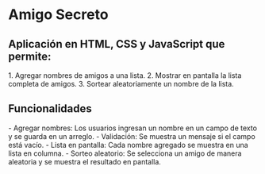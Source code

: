 <h1>Amigo Secreto</h1>
<h2>Aplicación en HTML, CSS y JavaScript que permite:</h2>  
1. Agregar nombres de amigos a una lista.  
2. Mostrar en pantalla la lista completa de amigos.  
3. Sortear aleatoriamente un nombre de la lista.

<h2>Funcionalidades</h2>
- Agregar nombres: Los usuarios ingresan un nombre en un campo de texto y se guarda en un arreglo.  
- Validación: Se muestra un mensaje si el campo está vacío.  
- Lista en pantalla: Cada nombre agregado se muestra en una lista en columna.  
- Sorteo aleatorio: Se selecciona un amigo de manera aleatoria y se muestra el resultado en pantalla.
